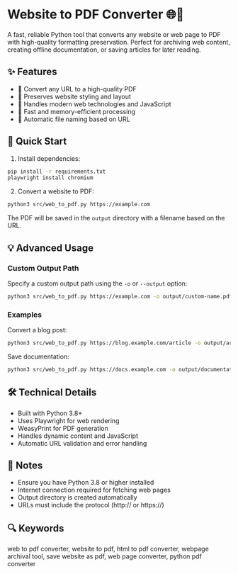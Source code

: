 # Website to PDF Converter 🌐📄

A fast, reliable Python tool that converts any website or web page to PDF with high-quality formatting preservation. Perfect for archiving web content, creating offline documentation, or saving articles for later reading.

## ✨ Features

- 🎯 Convert any URL to a high-quality PDF
- 🎨 Preserves website styling and layout
- 📱 Handles modern web technologies and JavaScript
- 🚀 Fast and memory-efficient processing
- 💾 Automatic file naming based on URL

## 🚀 Quick Start

1. Install dependencies:
```bash
pip install -r requirements.txt
playwright install chromium
```

2. Convert a website to PDF:
```bash
python3 src/web_to_pdf.py https://example.com
```

The PDF will be saved in the `output` directory with a filename based on the URL.

## 💡 Advanced Usage

### Custom Output Path

Specify a custom output path using the `-o` or `--output` option:
```bash
python3 src/web_to_pdf.py https://example.com -o output/custom-name.pdf
```

### Examples

Convert a blog post:
```bash
python3 src/web_to_pdf.py https://blog.example.com/article -o output/article.pdf
```

Save documentation:
```bash
python3 src/web_to_pdf.py https://docs.example.com -o output/documentation.pdf
```

## 🛠 Technical Details

- Built with Python 3.8+
- Uses Playwright for web rendering
- WeasyPrint for PDF generation
- Handles dynamic content and JavaScript
- Automatic URL validation and error handling

## 📝 Notes

- Ensure you have Python 3.8 or higher installed
- Internet connection required for fetching web pages
- Output directory is created automatically
- URLs must include the protocol (http:// or https://)

## 🔍 Keywords

web to pdf converter, website to pdf, html to pdf converter, webpage archival tool, save website as pdf, web page converter, python pdf converter
